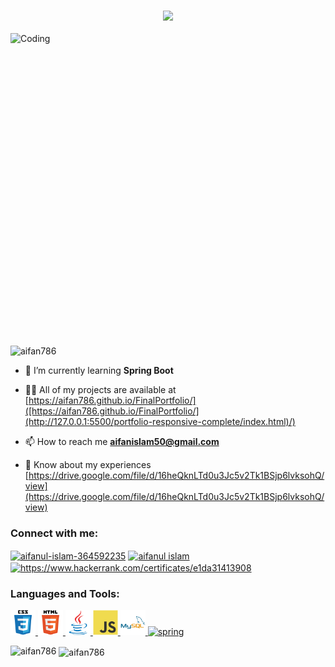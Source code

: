 <h3 align="center"><img src="https://readme-typing-svg.herokuapp.com?font=Architects+Daughter&amp;color=000000&amp;size=30&amp;lines=Hey!+👋+It's+Aifanul+Islam!;Java+Backend+Developer...;" style="max-width: 100%;">
</h3>
<img align="right" alt="Coding" width="900" height="500" margin-left="10%" src="https://cdn.dribbble.com/users/1162077/screenshots/3848914/programmer.gif">

<p align="left"> <img src="https://komarev.com/ghpvc/?username=aifan786&label=Profile%20views&color=0e75b6&style=flat" alt="aifan786" /> </p>

- 🌱 I’m currently learning **Spring Boot**

- 👨‍💻 All of my projects are available at [https://aifan786.github.io/FinalPortfolio/]([https://aifan786.github.io/FinalPortfolio/](http://127.0.0.1:5500/portfolio-responsive-complete/index.html)/)

- 📫 How to reach me **aifanislam50@gmail.com**

- 📄 Know about my experiences [https://drive.google.com/file/d/16heQknLTd0u3Jc5v2Tk1BSjp6lvksohQ/view](https://drive.google.com/file/d/16heQknLTd0u3Jc5v2Tk1BSjp6lvksohQ/view)

<h3 align="left"; margin-left="40%">Connect with me:</h3>
<p align="left">
<a href="https://linkedin.com/in/aifanul-islam-364592235" target="blank"><img align="center" src="https://raw.githubusercontent.com/rahuldkjain/github-profile-readme-generator/master/src/images/icons/Social/linked-in-alt.svg" alt="aifanul-islam-364592235" height="30" width="40" /></a>
<a href="https://www.youtube.com/channel/UCYji6v1EurG_WGvgK5y0HYg" target="blank"><img align="center" src="https://raw.githubusercontent.com/rahuldkjain/github-profile-readme-generator/master/src/images/icons/Social/youtube.svg" alt="aifanul islam" height="30" width="40" /></a>
<a href="https://www.hackerrank.com/certificates/e1da31413908" target="blank"><img align="center" src="https://raw.githubusercontent.com/rahuldkjain/github-profile-readme-generator/master/src/images/icons/Social/hackerrank.svg" alt="https://www.hackerrank.com/certificates/e1da31413908" height="30" width="40" /></a>
</p>

<h3 align="left">Languages and Tools:</h3>
<p align="left"> <a href="https://www.w3schools.com/css/" target="_blank" rel="noreferrer"> <img src="https://raw.githubusercontent.com/devicons/devicon/master/icons/css3/css3-original-wordmark.svg" alt="css3" width="40" height="40"/> </a> <a href="https://www.w3.org/html/" target="_blank" rel="noreferrer"> <img src="https://raw.githubusercontent.com/devicons/devicon/master/icons/html5/html5-original-wordmark.svg" alt="html5" width="40" height="40"/> </a> <a href="https://www.java.com" target="_blank" rel="noreferrer"> <img src="https://raw.githubusercontent.com/devicons/devicon/master/icons/java/java-original.svg" alt="java" width="40" height="40"/> </a> <a href="https://developer.mozilla.org/en-US/docs/Web/JavaScript" target="_blank" rel="noreferrer"> <img src="https://raw.githubusercontent.com/devicons/devicon/master/icons/javascript/javascript-original.svg" alt="javascript" width="40" height="40"/> </a> <a href="https://www.mysql.com/" target="_blank" rel="noreferrer"> <img src="https://raw.githubusercontent.com/devicons/devicon/master/icons/mysql/mysql-original-wordmark.svg" alt="mysql" width="40" height="40"/> </a> <a href="https://spring.io/" target="_blank" rel="noreferrer"> <img src="https://www.vectorlogo.zone/logos/springio/springio-icon.svg" alt="spring" width="40" height="40"/> </a> </p>

<p><img align="left" src="https://github-readme-stats.vercel.app/api/top-langs?username=aifan786&show_icons=true&locale=en&layout=compact" alt="aifan786" /></p>

<p>&nbsp;<img align="center" src="https://github-readme-stats.vercel.app/api?username=aifan786&show_icons=true&locale=en" alt="aifan786" /></p>
